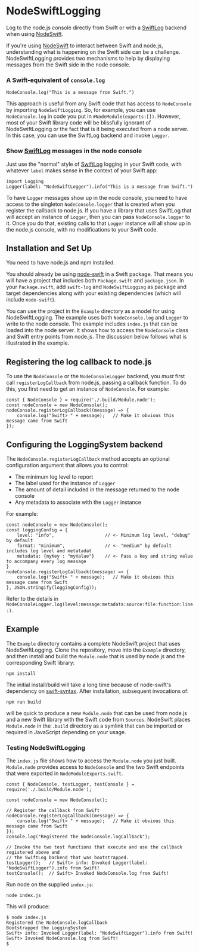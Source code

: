 # NodeSwiftLogging

Log to the node.js console directly from Swift or with a [SwiftLog](https://github.com/apple/swift-log) backend when using [NodeSwift](https://github.com/kabiroberai/node-swift).

If you're using [NodeSwift](https://github.com/kabiroberai/node-swift) to interact between Swift and node.js, understanding what is happening on the Swift side can be a challenge. NodeSwiftLogging provides two mechanisms to help by displaying messages from the Swift side in the node console.

### A Swift-equivalent of `console.log`

```
NodeConsole.log("This is a message from Swift.")
```

This approach is useful from any Swift code that has access to `NodeConsole` by importing `NodeSwiftLogging`. So, for example, you can use `NodeConsole.log` in code you put in `#NodeModule(exports:[])`. However, most of your Swift library code will be blissfully ignorant of NodeSwiftLogging or the fact that is it being executed from a node server. In this case, you can use the SwiftLog backend and invoke `Logger`. 

### Show [SwiftLog](https://github.com/apple/swift-log) messages in the node console

Just use the "normal" style of [SwiftLog](https://github.com/apple/swift-log) logging in your Swift code, with whatever `label` makes sense in the context of your Swift app:

```
import Logging
Logger(label: "NodeSwiftLogger").info("This is a message from Swift.")
```

To have `Logger` messages show up in the node console, you need to have access to the singleton `NodeConsole.logger` that is created when you register the callback to node.js. If you have a library that uses SwiftLog that will accept an instance of `Logger`, then you can pass `NodeConsole.logger` to it. Once you do that, existing calls to that `Logger` instance will all show up in the node.js console, with no modifications to your Swift code.

## Installation and Set Up

You need to have node.js and npm installed.

You should already be using [node-swift](https://github.com/kabiroberai/node-swift) in a Swift package. That means you will have a project that includes both `Package.swift` and `package.json`. In your `Package.swift`, add `swift-log` and `NodeSwiftLogging` as package and target dependencies along with your existing dependencies (which will include `node-swift`). 

You can use the project in the `Example` directory as a model for using NodeSwiftLogging. The example uses both `NodeConsole.log` and `Logger` to write to the node console. The example includes `index.js` that can be loaded into the node server. It shows how to access the `NodeConsole` class and Swift entry points from node.js. The discussion below follows what is illustrated in the example.

## Registering the log callback to node.js

To use the `NodeConsole` or the `NodeConsoleLogger` backend, you *must* first call `registerLogCallback` from node.js, passing a callback function. To do this, you first need to get an instance of `NodeConsole`. For example:

```
const { NodeConsole } = require('./.build/Module.node');
const nodeConsole = new NodeConsole();
nodeConsole.registerLogCallback((message) => {
    console.log("Swift> " + message);   // Make it obvious this message came from Swift
});
```

## Configuring the LoggingSystem backend

The `NodeConsole.registerLogCallback` method accepts an optional configuration argument that allows you to control:

* The minimum log level to report
* The label used for the instance of `Logger`
* The amount of detail included in the message returned to the node console
* Any metadata to associate with the `Logger` instance

For example:

```
const nodeConsole = new NodeConsole();
const loggingConfig = {
    level: "info",                   // <- Minimum log level, "debug" by default
    format: "minimum",               // <- "medium" by default includes log level and metatadat
    metadata: {myKey : "myValue"}    // <- Pass a key and string value to accompany every log message
}
nodeConsole.registerLogCallback((message) => {
    console.log("Swift> " + message);   // Make it obvious this message came from Swift
}, JSON.stringify(loggingConfig));
```

Refer to the details in `NodeConsoleLogger.log(level:message:metadata:source:file:function:line:)`.

## Example

The `Example` directory contains a complete NodeSwift project that uses NodeSwiftLogging. Clone the repository, move into the `Example` directory, and then install and build the `Module.node` that is used by node.js and the corresponding Swift library:

```
npm install
```

The initial install/build will take a long time because of node-swift's dependency on [swift-syntax](https://github.com/swiftlang/swift-syntax). After installation, subsequent invocations of:

```
npm run build
```

will be quick to produce a new `Module.node` that can be used from node.js and a new Swift library with the Swift code from `Sources`. NodeSwift places `Module.node` in the `.build` directory as a symlink that can be imported or required in JavaScript depending on your usage.

### Testing NodeSwiftLogging

The `index.js` file shows how to access the `Module.node` you just built. `Module.node` provides access to `NodeConsole` and the two Swift endpoints that were exported in `NodeModuleExports.swift`.

```
const { NodeConsole, testLogger, testConsole } = require('./.build/Module.node');

const nodeConsole = new NodeConsole();

// Register the callback from Swift
nodeConsole.registerLogCallback((message) => {
    console.log("Swift> " + message);   // Make it obvious this message came from Swift
});
console.log("Registered the NodeConsole.logCallback");

// Invoke the two test functions that execute and use the callback registered above and
// the SwiftLog backend that was bootstrapped.
testLogger();   // Swift> info: Invoked Logger(label: "NodeSwiftLogger").info from Swift!
testConsole();  // Swift> Invoked NodeConsole.log from Swift!
```

Run node on the supplied `index.js`:

```
node index.js
```

This will produce:

```
$ node index.js
Registered the NodeConsole.logCallback
Bootstrapped the LoggingSystem
Swift> info: Invoked Logger(label: "NodeSwiftLogger").info from Swift!
Swift> Invoked NodeConsole.log from Swift!
$
```
